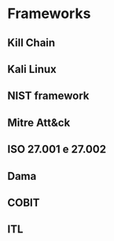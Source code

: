 # Frameworks

## Kill Chain

## Kali Linux

## NIST framework

## Mitre Att&ck

## ISO 27.001 e 27.002

## Dama

## COBIT

## ITL